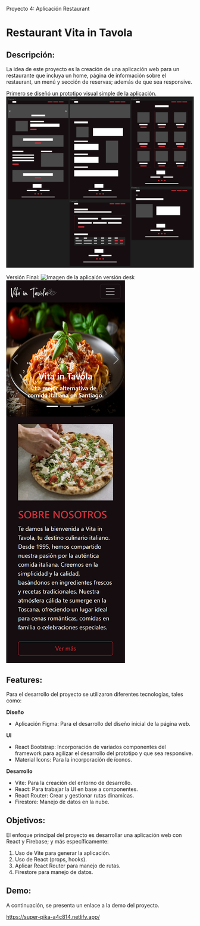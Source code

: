 Proyecto 4: Aplicación Restaurant
# Restaurant Vita in Tavola

## **Descripción:**
La idea de este proyecto es la creación de una aplicación web para un restaurante que incluya un home, página de información sobre el restaurant, un menú y sección de reservas; además de que sea responsive.

Primero se diseñó un prototipo visual simple de la aplicación.
![Imagen del prototipo de diseño de la aplicaión](./src/assets/readme/design.png)

Versión Final:
![Imagen de la aplicaión versión desk](./src/assets/readme/final-desk.png)
![Imagen de la aplicaión versión mobile](./src/assets/readme/final-mobile.png)

## **Features:**
Para el desarrollo del proyecto se utilizaron diferentes tecnologías, tales como:

**Diseño**
- Aplicación Figma: Para el desarrollo del diseño inicial de la página web.

**UI**
- React Bootstrap: Incorporación de variados componentes del framework para agilizar el desarrollo del prototipo y que sea responsive.
- Material Icons: Para la incorporación de íconos.

**Desarrollo**
- Vite: Para la creación del entorno de desarrollo.
- React: Para trabajar la UI en base a componentes.
- React Router: Crear y gestionar rutas dinamicas.
- Firestore: Manejo de datos en la nube.

## **Objetivos:**
El enfoque principal del proyecto es desarrollar una aplicación web con React y Firebase; y más específicamente:
1. Uso de Vite para generar la aplicación.
2. Uso de React (props, hooks).
3. Aplicar React Router para manejo de rutas.
4. Firestore para manejo de datos.

## **Demo:**
A continuación, se presenta un enlace a la demo del proyecto.

https://super-pika-a4c814.netlify.app/
